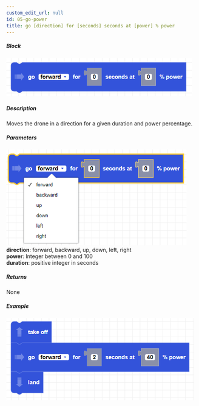 ```yaml
---
custom_edit_url: null
id: 05-go-power
title: go [direction] for [seconds] seconds at [power] % power
---
```


##### Block

![go power image](go_power.png)

##### Description
Moves the drone in a direction for a given duration and power percentage.

##### Parameters
![go power params](go_power_params.png)
**direction**: forward, backward, up, down, left, right <br /> 
**power**: Integer between 0 and 100 <br /> 
**duration**: positive integer in seconds

##### Returns

None

##### Example

![go power example](go_power_example.png)
